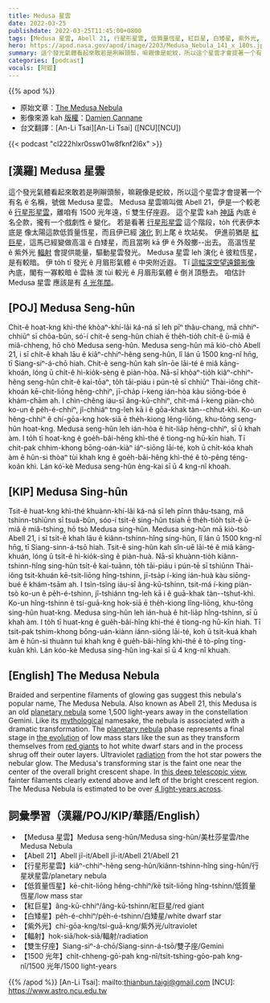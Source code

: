 ```yaml
---
title: Medusa 星雲
date: 2022-03-25
publishdate: 2022-03-25T11:45:00+0800
tags: [Medusa 星雲, Abell 21, 行星形星雲, 低質量恆星, 紅巨星, 白矮星, 紫外光, 輻射, 雙生仔座]
hero: https://apod.nasa.gov/apod/image/2203/Medusa_Nebula_141_x_180s.jpg
summary: 這个發光氣體看起來敢若是咧辮頭鬃，嘛親像是蛇紋，所以這个星雲才會提著一个有名 ê 名稱，號做 Medusa 星雲。
categories: [podcast]
vocals: [阿錕]
---
```


{{% apod %}}

- 原始文章：[The Medusa Nebula](https://apod.nasa.gov/apod/ap220325.html)
- 影像來源 kah [版權][copyright]：[Damien Cannane](https://www.astrobin.com/users/Damien.Cannane/)
- 台文翻譯：[An-Li Tsai][An-Li Tsai] ([NCU][NCU])

{{< podcast "cl222hlxr0ssw01w8fknf2l6x" >}}

## [漢羅] Medusa 星雲
這个發光氣體看起來敢若是咧辮頭鬃，嘛親像是蛇紋，所以這个星雲才會提著一个有名 ê 名稱，號做 Medusa 星雲。
Medusa 星雲嘛叫做 Abell 21，伊是一个較老 ê [行星形星雲][planetary nebula]，離咱有 1500 光年遠，tī 雙生仔座遐。
這个星雲 kah [神話][mythological] 內底 ê 名仝款，攏有一个戲劇性 ê 變化。
若是看著 [行星形星雲][planetary nebula] 這个階段，to̍h 代表伊本底是 像太陽這款低質量恆星，而且伊已經 [演化][the evolution] 到上尾 ê 坎站矣。
伊進前猶是 [紅巨星][red giants]，這馬已經變做高溫 ê 白矮星，而且當咧 kā 伊 ê 外殼擲--出去。
高溫恆星 ê 紫外光 [輻射][radiation] 會提供能量，驅動星雲發光。
Medusa 星雲 leh 演化 ê 彼粒恆星，是有較暗。
伊 to̍h tī 發光 ê 月眉形氣體 ê 中央附近遐。
Tī [這幅深空望遠鏡影像][this deep telescopic view] 內底，閣有一寡較暗 ê 雲絲 湠 tùi 較光 ê 月眉形氣體 ê 倒爿頂懸去。
咱估計 Medusa 星雲 應該是有 [4 光年闊][4 light-years across]。

## [POJ] Medusa Seng-hûn
Chit-ê hoat-kng khì-thé khòaⁿ-khí-lâi ká-ná sī leh pīⁿ thâu-chang, mā chhiⁿ-chhiūⁿ sī chôa-bûn, só͘-í chit-ê seng-hûn chiah ē the̍h-tio̍h chi̍t-ê ū-miâ ê miâ-chheng, hō chò Medusa seng-hûn.
Medusa seng-hûn mā kiò-chò Abell 21, i sī chi̍t-ê khah lāu ê kiâⁿ-chhiⁿ-hêng seng-hûn, lî lán ū 1500 kng-nî hn̄g, tī Siang-siⁿ-á-chō hiah.
Chit-ê seng-hûn kah sîn-ōe lāi-té ê miâ kāng-khoán, lóng ū chi̍t-ê hì-kio̍k-sèng ê piàn-hòa.
Nā-sī khòaⁿ-tio̍h kiâⁿ-chhiⁿ-hêng seng-hûn chi̍t-ê kai-tōaⁿ, to̍h tāi-piáu i pún-tē sī chhiūⁿ Thài-iông chit-khoán kē-chit-liōng hêng-chhiⁿ, jī-cha̍p í-keng ián-hòa kàu siōng-bóe ê khám-chām ah.
I chìn-chêng iáu-sī âng-kū-chhiⁿ, chit-má í-keng piàn-chò ko-un ê pe̍h-é-chhiⁿ, jî-chhiáⁿ tng-leh kā i ê gōa-khak tàn--chhut-khì.
Ko-un hêng-chhiⁿ ê chí-gōa-kng hok-siā ē the̍h-kiong lêng-liōng, khu-tōng seng-hûn hoat-kng.
Medusa seng-hûn leh ián-hòa ê hit-lia̍p hêng-chhiⁿ, sī ū khah àm.
I to̍h tī hoat-kng ê goe̍h-bâi-hêng khì-thé ê tiong-ng hū-kīn hiah.
Tī chit-pak chhim-khong bōng-oán-kiàⁿ iáⁿ-siōng lāi-té, koh ū chi̍t-kóa khah àm ê hûn-si thòaⁿ tùi khah kng ê goe̍h-bâi-hêng khì-thé ê tò-pêng téng-koân khì.
Lán kó͘-kè Medusa seng-hûn èng-kai sī ū 4 kng-nî khoah.

## [KIP] Medusa Sing-hûn
Tsit-ê huat-kng khì-thé khuànn-khí-lâi ká-ná sī leh pīnn thâu-tsang, mā tshinn-tshiūnn sī tsuâ-bûn, sóo-í tsit-ê sing-hûn tsiah ē the̍h-tio̍h tsi̍t-ê ū-miâ ê miâ-tshing, hō tsò Medusa sing-hûn.
Medusa sing-hûn mā kiò-tsò Abell 21, i sī tsi̍t-ê khah lāu ê kiânn-tshinn-hîng sing-hûn, lî lán ū 1500 kng-nî hn̄g, tī Siang-sinn-á-tsō hiah.
Tsit-ê sing-hûn kah sîn-uē lāi-té ê miâ kāng-khuán, lóng ū tsi̍t-ê hì-kio̍k-sìng ê piàn-huà.
Nā-sī khuànn-tio̍h kiânn-tshinn-hîng sing-hûn tsi̍t-ê kai-tuānn, to̍h tāi-piáu i pún-tē sī tshiūnn Thài-iông tsit-khuán kē-tsit-liōng hîng-tshinn, jī-tsa̍p í-king ián-huà kàu siōng-bué ê khám-tsām ah.
I tsìn-tsîng iáu-sī âng-kū-tshinn, tsit-má í-king piàn-tsò ko-un ê pe̍h-é-tshinn, jî-tshiánn tng-leh kā i ê guā-khak tàn--tshut-khì.
Ko-un hîng-tshinn ê tsí-guā-kng hok-siā ē the̍h-kiong lîng-liōng, khu-tōng sing-hûn huat-kng.
Medusa sing-hûn leh ián-huà ê hit-lia̍p hîng-tshinn, sī ū khah àm.
I to̍h tī huat-kng ê gue̍h-bâi-hîng khì-thé ê tiong-ng hū-kīn hiah.
Tī tsit-pak tshim-khong bōng-uán-kiànn iánn-siōng lāi-té, koh ū tsi̍t-kuá khah àm ê hûn-si thuànn tuì khah kng ê gue̍h-bâi-hîng khì-thé ê tò-pîng tíng-kuân khì.
Lán kóo-kè Medusa sing-hûn ìng-kai sī ū 4 kng-nî khuah.

## [English] The Medusa Nebula
Braided and serpentine filaments of glowing gas suggest this nebula's popular name, The Medusa Nebula.
Also known as Abell 21, this Medusa is an old [planetary nebula][planetary nebula] some 1,500 light-years away in the constellation Gemini.
Like its [mythological][mythological] namesake, the nebula is associated with a dramatic transformation.
The [planetary nebula][planetary nebula] phase represents a final stage in [the evolution][the evolution] of low mass stars like the sun as they transform themselves from [red giants][red giants] to hot white dwarf stars and in the process shrug off their outer layers.
Ultraviolet [radiation][radiation] from the hot star powers the nebular glow.
The Medusa's transforming star is the faint one near the center of the overall bright crescent shape.
In [this deep telescopic view][this deep telescopic view], fainter filaments clearly extend above and left of the bright crescent region.
The Medusa Nebula is estimated to be over [4 light-years across][4 light-years across].

## 詞彙學習（漢羅/POJ/KIP/華語/English）
- 【Medusa 星雲】Medusa seng-hûn/Medusa sing-hûn/美杜莎星雲/the Medusa Nebula
- 【Abell 21】Abell jī-it/Abell jī-it/Abell 21/Abell 21
- 【行星形星雲】kiâⁿ-chhiⁿ-hêng seng-hûn/kiânn-tshinn-hîng sing-hûn/行星狀星雲/planetary nebula
- 【低質量恆星】kē-chit-liōng hêng-chhiⁿ/kē tsit-liōng hîng-tshinn/低質量恆星/low mass star
- 【紅巨星】âng-kū-chhiⁿ/âng-kū-tshinn/紅巨星/red giant
- 【白矮星】pe̍h-é-chhiⁿ/pe̍h-é-tshinn/白矮星/white dwarf star
- 【紫外光】chí-gōa-kng/tsí-guā-kng/紫外光/ultraviolet
- 【輻射】hok-siā/hok-siā/輻射/radiation
- 【雙生仔座】Siang-siⁿ-á-chō/Siang-sinn-á-tsō/雙子座/Gemini
- 【1500 光年】chi̍t-chheng-gō͘-pah kng-nî/tsi̍t-tshing-gōo-pah kng-nî/1500 光年/1500 light-years

{{% /apod %}}
[An-Li Tsai]: mailto:thianbun.taigi@gmail.com
[NCU]: https://www.astro.ncu.edu.tw

[copyright]: https://apod.nasa.gov/apod/fap/lib/about_apod.html#srapply

[planetary nebula]:https://www.messier.seds.org/planetar.html
[mythological]:http://en.wikipedia.org/wiki/Medusa
[planetary nebula]:http://www.noao.edu/jacoby/pn_gallery.html
[the evolution]:http://casswww.ucsd.edu/public/tutorial/StevI.html
[red giants]:http://en.wikipedia.org/wiki/Red_giant
[radiation]:http://hyperphysics.phy-astr.gsu.edu/hbase/ems1.html
[this deep telescopic view]:https://www.astrobin.com/xbzfd8/
[4 light-years across]:https://www.nasa.gov/content/discoveries-hubbles-nebulae

